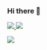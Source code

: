 ### Hi there 👋

<!--
**sproutedpotato/sproutedpotato** is a ✨ _special_ ✨ repository because its `README.md` (this file) appears on your GitHub profile.

Here are some ideas to get you started:

- 🔭 I’m currently working on ...
- 🌱 I’m currently learning ...
- 👯 I’m looking to collaborate on ...
- 🤔 I’m looking for help with ...
- 💬 Ask me about ...
- 📫 How to reach me: ...
- 😄 Pronouns: ...
- ⚡ Fun fact: ...
-->

<a href="https://github.com/sproutedpotato" target="_blank">
<img src="https://img.shields.io/badge/GitHub-EAEAEA?style=for-the-badge&logo=github&logoColor=000"/> 

<a href="https://www.naver.com" target="_blank">
<img src="https://img.shields.io/badge/Blog-000?style=social&logo=naver&logoColor=03C75A"/></a>

<img src="https://img.shields.io/badge/C-A8B9CC?style=④뱃지모양&logo=badge&logo=c&logoColor=000"/></a>

